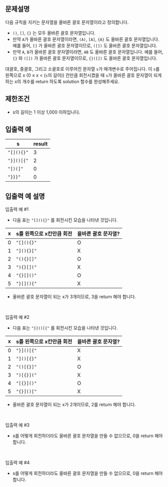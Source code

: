 ## 문제설명

다음 규칙을 지키는 문자열을 올바른 괄호 문자열이라고 정의합니다.

- `()`, `[]`, `{}` 는 모두 올바른 괄호 문자열입니다.
- 만약 `A`가 올바른 괄호 문자열이라면, `(A)`, `[A]`, `{A}` 도 올바른 괄호 문자열입니다. 예를 들어, `[]` 가 올바른 괄호 문자열이므로, `([])` 도 올바른 괄호 문자열입니다.
- 만약 `A`, `B`가 올바른 괄호 문자열이라면, `AB` 도 올바른 괄호 문자열입니다. 예를 들어, `{}` 와 `([])` 가 올바른 괄호 문자열이므로, `{}([])` 도 올바른 괄호 문자열입니다.

대괄호, 중괄호, 그리고 소괄호로 이루어진 문자열 `s`가 매개변수로 주어집니다. 이 `s`를 왼쪽으로 x (0 ≤ x < (`s`의 길이)) 칸만큼 회전시켰을 때 `s`가 올바른 괄호 문자열이 되게 하는 x의 개수를 return 하도록 solution 함수를 완성해주세요.

## 제한조건

- s의 길이는 1 이상 1,000 이하입니다.

## 입출력 예

| s          | result |
| ---------- | ------ |
| `"[](){}"` | 3      |
| `"}]()[{"` | 2      |
| `"[)(]"`   | 0      |
| `"}}}"`    | 0      |

## 입출력 예 설명

입출력 예 #1

- 다음 표는 `"[](){}"` 를 회전시킨 모습을 나타낸 것입니다.

| x   | s를 왼쪽으로 x칸만큼 회전 | 올바른 괄호 문자열? |
| --- | ------------------------- | ------------------- |
| 0   | `"[](){}"`                | O                   |
| 1   | `"](){}["`                | X                   |
| 2   | `"(){}[]"`                | O                   |
| 3   | `"){}[]("`                | X                   |
| 4   | `"{}[]()"`                | O                   |
| 5   | `"}[](){"`                | X                   |

- 올바른 괄호 문자열이 되는 x가 3개이므로, 3을 return 해야 합니다.

<br>

입출력 예 #2

- 다음 표는 `"}]()[{"` 를 회전시킨 모습을 나타낸 것입니다.

| x   | s를 왼쪽으로 x칸만큼 회전 | 올바른 괄호 문자열? |
| --- | ------------------------- | ------------------- |
| 0   | `"}]()[{"`                | X                   |
| 1   | `"]()[{}"`                | X                   |
| 2   | `"()[{}]"`                | O                   |
| 3   | `")[{}]("`                | X                   |
| 4   | `"[{}]()"`                | O                   |
| 5   | `"{}]()["`                | X                   |

- 올바른 괄호 문자열이 되는 x가 2개이므로, 2를 return 해야 합니다.

<br>

입출력 예 #3

- s를 어떻게 회전하더라도 올바른 괄호 문자열을 만들 수 없으므로, 0을 return 해야 합니다.

<br>

입출력 예 #4

- s를 어떻게 회전하더라도 올바른 괄호 문자열을 만들 수 없으므로, 0을 return 해야 합니다.

